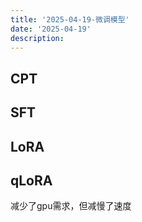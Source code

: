 ```yaml
---
title: '2025-04-19-微调模型'
date: '2025-04-19'
description:
---
```


## CPT


## SFT


## LoRA

## qLoRA
减少了gpu需求，但减慢了速度

## 


